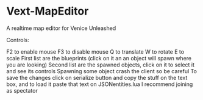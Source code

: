 # Vext-MapEditor
A realtime map editor for Venice Unleashed

Controls:

F2 to enable mouse
F3 to disable mouse
Q to translate
W to rotate
E to scale
First list are the blueprints (click on it an an object will spawn where you are looking)
Second list are the spawned objects, click on it to select it and see its controls
Spawning some object crash the client so be careful
To save the changes click on serialize button and copy the stuff on the text box, and to load it paste that text on JSONentities.lua
I recommend joining as spectator